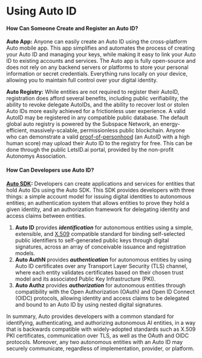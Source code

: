 # Using Auto ID

#### How Can Someone Create and Register an Auto ID?

**Auto App:** Anyone can easily create an Auto ID using the cross-platform Auto mobile app. This app simplifies and automates the process of creating your Auto ID and managing your keys, while making it easy to link your Auto ID to existing accounts and services. The Auto app is fully open-source and does not rely on any backend servers or platforms to store your personal information or secret credentials. Everything runs locally on your device, allowing you to maintain full control over your digital identity.

**Auto Registry:** While entities are not required to register their AutoID, registration does afford several benefits, including public verifiability, the ability to revoke delegate AutoIDs, and the ability to recover lost or stolen Auto IDs more easily achieved for a frictionless user experience. A valid AutoID may be registered in any compatible public database. The default global auto registry is powered by the Subspace Network, an energy-efficient, massively-scalable, permissionless public blockchain. Anyone who can demonstrate a valid [proof-of-personhood](../autokit/list-of-potential-applications-built-with-auto-kit/auto-score/introduction-to-proof-of-personhood.md) (an AutoID with a high human score) may upload their Auto ID to the registry for free. This can be done through the public LetsID.ai portal, provided by the non-profit Autonomys Association.

#### How Can Developers use Auto ID?

[**Auto SDK**](../autokit/)**:** Developers can create applications and services for entities that hold Auto IDs using the Auto SDK. This SDK provides developers with three things: a simple account model for issuing digital identities to autonomous entities; an authentication system that allows entities to prove they hold a given identity, and an authorization framework for delegating identity and access claims between entities.

1. **Auto ID** provides _**identification**_ for autonomous entities using a simple, extensible, and [X.509](../autokit/list-of-potential-applications-built-with-auto-kit/auto-score/) compatible standard for binding self-selected public identifiers to self-generated public keys through digital signatures, across an array of conceivable issuance and registration models.
2. **Auto AuthN** provides _**authentication**_ for autonomous entities by using Auto ID certificates over any Transport Layer Security (TLS) channel, where each entity validates certificates based on their chosen trust model and its associated Public Key Infrastructure (PKI).
3. **Auto Authz** provides _**authorization**_ for autonomous entities through compatibility with the Open Authorization (OAuth) and Open ID Connect (OIDC) protocols, allowing identity and access claims to be delegated and bound to an Auto ID by using nested digital signatures.

In summary, Auto provides developers with a common standard for identifying, authenticating, and authorizing autonomous AI entities, in a way that is backwards compatible with widely-adopted standards such as X.509 PKI certificates, communication over TLS, as well as the OAuth and OIDC protocols. Moreover, any two autonomous entities with an Auto ID may securely communicate, regardless of implementation, provider, or platform.
